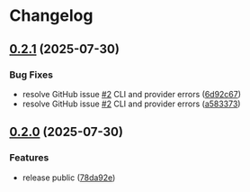 # Changelog

## [0.2.1](https://github.com/seuros/rails_lens/compare/rails_lens/v0.2.0...rails_lens/v0.2.1) (2025-07-30)


### Bug Fixes

* resolve GitHub issue [#2](https://github.com/seuros/rails_lens/issues/2) CLI and provider errors ([6d92c67](https://github.com/seuros/rails_lens/commit/6d92c679f1da9186ec4f357c243b41bc57eecd94))
* resolve GitHub issue [#2](https://github.com/seuros/rails_lens/issues/2) CLI and provider errors ([a583373](https://github.com/seuros/rails_lens/commit/a583373b40ee7fdde32b3e97295448b1ecaa7ca5))

## [0.2.0](https://github.com/seuros/rails_lens/compare/rails_lens-v0.1.0...rails_lens/v0.2.0) (2025-07-30)


### Features

* release public ([78da92e](https://github.com/seuros/rails_lens/commit/78da92e5c788bbac71b5b2c36b5a1419b04350d2))
